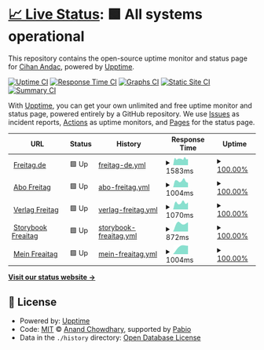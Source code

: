 # [📈 Live Status](https://cihanandac.github.io/freitagde-upptime): <!--live status--> **🟩 All systems operational**

This repository contains the open-source uptime monitor and status page for [Cihan Andac](https://cihanandac.github.io/freitagde-upptime), powered by [Upptime](https://github.com/upptime/upptime).

[![Uptime CI](https://github.com/cihanandac/freitagde-upptime/workflows/Uptime%20CI/badge.svg)](https://github.com/cihanandac/freitagde-upptime/actions?query=workflow%3A%22Uptime+CI%22)
[![Response Time CI](https://github.com/cihanandac/freitagde-upptime/workflows/Response%20Time%20CI/badge.svg)](https://github.com/cihanandac/freitagde-upptime/actions?query=workflow%3A%22Response+Time+CI%22)
[![Graphs CI](https://github.com/cihanandac/freitagde-upptime/workflows/Graphs%20CI/badge.svg)](https://github.com/cihanandac/freitagde-upptime/actions?query=workflow%3A%22Graphs+CI%22)
[![Static Site CI](https://github.com/cihanandac/freitagde-upptime/workflows/Static%20Site%20CI/badge.svg)](https://github.com/cihanandac/freitagde-upptime/actions?query=workflow%3A%22Static+Site+CI%22)
[![Summary CI](https://github.com/cihanandac/freitagde-upptime/workflows/Summary%20CI/badge.svg)](https://github.com/cihanandac/freitagde-upptime/actions?query=workflow%3A%22Summary+CI%22)

With [Upptime](https://upptime.js.org), you can get your own unlimited and free uptime monitor and status page, powered entirely by a GitHub repository. We use [Issues](https://github.com/cihanandac/freitagde-upptime/issues) as incident reports, [Actions](https://github.com/cihanandac/freitagde-upptime/actions) as uptime monitors, and [Pages](https://cihanandac.github.io/freitagde-upptime) for the status page.

<!--start: status pages-->
<!-- This summary is generated by Upptime (https://github.com/upptime/upptime) -->
<!-- Do not edit this manually, your changes will be overwritten -->
<!-- prettier-ignore -->
| URL | Status | History | Response Time | Uptime |
| --- | ------ | ------- | ------------- | ------ |
| <img alt="" src="https://icons.duckduckgo.com/ip3/www.freitag.de.ico" height="13"> [Freitag.de](https://www.freitag.de) | 🟩 Up | [freitag-de.yml](https://github.com/cihanandac/freitagde-upptime/commits/HEAD/history/freitag-de.yml) | <details><summary><img alt="Response time graph" src="./graphs/freitag-de/response-time-week.png" height="20"> 1583ms</summary><br><a href="https://cihanandac.github.io/freitagde-upptime/history/freitag-de"><img alt="Response time 1583" src="https://img.shields.io/endpoint?url=https%3A%2F%2Fraw.githubusercontent.com%2Fcihanandac%2Ffreitagde-upptime%2FHEAD%2Fapi%2Ffreitag-de%2Fresponse-time.json"></a><br><a href="https://cihanandac.github.io/freitagde-upptime/history/freitag-de"><img alt="24-hour response time 1665" src="https://img.shields.io/endpoint?url=https%3A%2F%2Fraw.githubusercontent.com%2Fcihanandac%2Ffreitagde-upptime%2FHEAD%2Fapi%2Ffreitag-de%2Fresponse-time-day.json"></a><br><a href="https://cihanandac.github.io/freitagde-upptime/history/freitag-de"><img alt="7-day response time 1583" src="https://img.shields.io/endpoint?url=https%3A%2F%2Fraw.githubusercontent.com%2Fcihanandac%2Ffreitagde-upptime%2FHEAD%2Fapi%2Ffreitag-de%2Fresponse-time-week.json"></a><br><a href="https://cihanandac.github.io/freitagde-upptime/history/freitag-de"><img alt="30-day response time 1583" src="https://img.shields.io/endpoint?url=https%3A%2F%2Fraw.githubusercontent.com%2Fcihanandac%2Ffreitagde-upptime%2FHEAD%2Fapi%2Ffreitag-de%2Fresponse-time-month.json"></a><br><a href="https://cihanandac.github.io/freitagde-upptime/history/freitag-de"><img alt="1-year response time 1583" src="https://img.shields.io/endpoint?url=https%3A%2F%2Fraw.githubusercontent.com%2Fcihanandac%2Ffreitagde-upptime%2FHEAD%2Fapi%2Ffreitag-de%2Fresponse-time-year.json"></a></details> | <details><summary><a href="https://cihanandac.github.io/freitagde-upptime/history/freitag-de">100.00%</a></summary><a href="https://cihanandac.github.io/freitagde-upptime/history/freitag-de"><img alt="All-time uptime 100.00%" src="https://img.shields.io/endpoint?url=https%3A%2F%2Fraw.githubusercontent.com%2Fcihanandac%2Ffreitagde-upptime%2FHEAD%2Fapi%2Ffreitag-de%2Fuptime.json"></a><br><a href="https://cihanandac.github.io/freitagde-upptime/history/freitag-de"><img alt="24-hour uptime 100.00%" src="https://img.shields.io/endpoint?url=https%3A%2F%2Fraw.githubusercontent.com%2Fcihanandac%2Ffreitagde-upptime%2FHEAD%2Fapi%2Ffreitag-de%2Fuptime-day.json"></a><br><a href="https://cihanandac.github.io/freitagde-upptime/history/freitag-de"><img alt="7-day uptime 100.00%" src="https://img.shields.io/endpoint?url=https%3A%2F%2Fraw.githubusercontent.com%2Fcihanandac%2Ffreitagde-upptime%2FHEAD%2Fapi%2Ffreitag-de%2Fuptime-week.json"></a><br><a href="https://cihanandac.github.io/freitagde-upptime/history/freitag-de"><img alt="30-day uptime 100.00%" src="https://img.shields.io/endpoint?url=https%3A%2F%2Fraw.githubusercontent.com%2Fcihanandac%2Ffreitagde-upptime%2FHEAD%2Fapi%2Ffreitag-de%2Fuptime-month.json"></a><br><a href="https://cihanandac.github.io/freitagde-upptime/history/freitag-de"><img alt="1-year uptime 100.00%" src="https://img.shields.io/endpoint?url=https%3A%2F%2Fraw.githubusercontent.com%2Fcihanandac%2Ffreitagde-upptime%2FHEAD%2Fapi%2Ffreitag-de%2Fuptime-year.json"></a></details>
| <img alt="" src="https://icons.duckduckgo.com/ip3/abo.freitag.de.ico" height="13"> [Abo Freitag](https://abo.freitag.de/) | 🟩 Up | [abo-freitag.yml](https://github.com/cihanandac/freitagde-upptime/commits/HEAD/history/abo-freitag.yml) | <details><summary><img alt="Response time graph" src="./graphs/abo-freitag/response-time-week.png" height="20"> 1004ms</summary><br><a href="https://cihanandac.github.io/freitagde-upptime/history/abo-freitag"><img alt="Response time 1004" src="https://img.shields.io/endpoint?url=https%3A%2F%2Fraw.githubusercontent.com%2Fcihanandac%2Ffreitagde-upptime%2FHEAD%2Fapi%2Fabo-freitag%2Fresponse-time.json"></a><br><a href="https://cihanandac.github.io/freitagde-upptime/history/abo-freitag"><img alt="24-hour response time 1017" src="https://img.shields.io/endpoint?url=https%3A%2F%2Fraw.githubusercontent.com%2Fcihanandac%2Ffreitagde-upptime%2FHEAD%2Fapi%2Fabo-freitag%2Fresponse-time-day.json"></a><br><a href="https://cihanandac.github.io/freitagde-upptime/history/abo-freitag"><img alt="7-day response time 1004" src="https://img.shields.io/endpoint?url=https%3A%2F%2Fraw.githubusercontent.com%2Fcihanandac%2Ffreitagde-upptime%2FHEAD%2Fapi%2Fabo-freitag%2Fresponse-time-week.json"></a><br><a href="https://cihanandac.github.io/freitagde-upptime/history/abo-freitag"><img alt="30-day response time 1004" src="https://img.shields.io/endpoint?url=https%3A%2F%2Fraw.githubusercontent.com%2Fcihanandac%2Ffreitagde-upptime%2FHEAD%2Fapi%2Fabo-freitag%2Fresponse-time-month.json"></a><br><a href="https://cihanandac.github.io/freitagde-upptime/history/abo-freitag"><img alt="1-year response time 1004" src="https://img.shields.io/endpoint?url=https%3A%2F%2Fraw.githubusercontent.com%2Fcihanandac%2Ffreitagde-upptime%2FHEAD%2Fapi%2Fabo-freitag%2Fresponse-time-year.json"></a></details> | <details><summary><a href="https://cihanandac.github.io/freitagde-upptime/history/abo-freitag">100.00%</a></summary><a href="https://cihanandac.github.io/freitagde-upptime/history/abo-freitag"><img alt="All-time uptime 100.00%" src="https://img.shields.io/endpoint?url=https%3A%2F%2Fraw.githubusercontent.com%2Fcihanandac%2Ffreitagde-upptime%2FHEAD%2Fapi%2Fabo-freitag%2Fuptime.json"></a><br><a href="https://cihanandac.github.io/freitagde-upptime/history/abo-freitag"><img alt="24-hour uptime 100.00%" src="https://img.shields.io/endpoint?url=https%3A%2F%2Fraw.githubusercontent.com%2Fcihanandac%2Ffreitagde-upptime%2FHEAD%2Fapi%2Fabo-freitag%2Fuptime-day.json"></a><br><a href="https://cihanandac.github.io/freitagde-upptime/history/abo-freitag"><img alt="7-day uptime 100.00%" src="https://img.shields.io/endpoint?url=https%3A%2F%2Fraw.githubusercontent.com%2Fcihanandac%2Ffreitagde-upptime%2FHEAD%2Fapi%2Fabo-freitag%2Fuptime-week.json"></a><br><a href="https://cihanandac.github.io/freitagde-upptime/history/abo-freitag"><img alt="30-day uptime 100.00%" src="https://img.shields.io/endpoint?url=https%3A%2F%2Fraw.githubusercontent.com%2Fcihanandac%2Ffreitagde-upptime%2FHEAD%2Fapi%2Fabo-freitag%2Fuptime-month.json"></a><br><a href="https://cihanandac.github.io/freitagde-upptime/history/abo-freitag"><img alt="1-year uptime 100.00%" src="https://img.shields.io/endpoint?url=https%3A%2F%2Fraw.githubusercontent.com%2Fcihanandac%2Ffreitagde-upptime%2FHEAD%2Fapi%2Fabo-freitag%2Fuptime-year.json"></a></details>
| <img alt="" src="https://icons.duckduckgo.com/ip3/verlag.freitag.de.ico" height="13"> [Verlag Freitag](https://verlag.freitag.de/) | 🟩 Up | [verlag-freitag.yml](https://github.com/cihanandac/freitagde-upptime/commits/HEAD/history/verlag-freitag.yml) | <details><summary><img alt="Response time graph" src="./graphs/verlag-freitag/response-time-week.png" height="20"> 1070ms</summary><br><a href="https://cihanandac.github.io/freitagde-upptime/history/verlag-freitag"><img alt="Response time 1070" src="https://img.shields.io/endpoint?url=https%3A%2F%2Fraw.githubusercontent.com%2Fcihanandac%2Ffreitagde-upptime%2FHEAD%2Fapi%2Fverlag-freitag%2Fresponse-time.json"></a><br><a href="https://cihanandac.github.io/freitagde-upptime/history/verlag-freitag"><img alt="24-hour response time 1143" src="https://img.shields.io/endpoint?url=https%3A%2F%2Fraw.githubusercontent.com%2Fcihanandac%2Ffreitagde-upptime%2FHEAD%2Fapi%2Fverlag-freitag%2Fresponse-time-day.json"></a><br><a href="https://cihanandac.github.io/freitagde-upptime/history/verlag-freitag"><img alt="7-day response time 1070" src="https://img.shields.io/endpoint?url=https%3A%2F%2Fraw.githubusercontent.com%2Fcihanandac%2Ffreitagde-upptime%2FHEAD%2Fapi%2Fverlag-freitag%2Fresponse-time-week.json"></a><br><a href="https://cihanandac.github.io/freitagde-upptime/history/verlag-freitag"><img alt="30-day response time 1070" src="https://img.shields.io/endpoint?url=https%3A%2F%2Fraw.githubusercontent.com%2Fcihanandac%2Ffreitagde-upptime%2FHEAD%2Fapi%2Fverlag-freitag%2Fresponse-time-month.json"></a><br><a href="https://cihanandac.github.io/freitagde-upptime/history/verlag-freitag"><img alt="1-year response time 1070" src="https://img.shields.io/endpoint?url=https%3A%2F%2Fraw.githubusercontent.com%2Fcihanandac%2Ffreitagde-upptime%2FHEAD%2Fapi%2Fverlag-freitag%2Fresponse-time-year.json"></a></details> | <details><summary><a href="https://cihanandac.github.io/freitagde-upptime/history/verlag-freitag">100.00%</a></summary><a href="https://cihanandac.github.io/freitagde-upptime/history/verlag-freitag"><img alt="All-time uptime 100.00%" src="https://img.shields.io/endpoint?url=https%3A%2F%2Fraw.githubusercontent.com%2Fcihanandac%2Ffreitagde-upptime%2FHEAD%2Fapi%2Fverlag-freitag%2Fuptime.json"></a><br><a href="https://cihanandac.github.io/freitagde-upptime/history/verlag-freitag"><img alt="24-hour uptime 100.00%" src="https://img.shields.io/endpoint?url=https%3A%2F%2Fraw.githubusercontent.com%2Fcihanandac%2Ffreitagde-upptime%2FHEAD%2Fapi%2Fverlag-freitag%2Fuptime-day.json"></a><br><a href="https://cihanandac.github.io/freitagde-upptime/history/verlag-freitag"><img alt="7-day uptime 100.00%" src="https://img.shields.io/endpoint?url=https%3A%2F%2Fraw.githubusercontent.com%2Fcihanandac%2Ffreitagde-upptime%2FHEAD%2Fapi%2Fverlag-freitag%2Fuptime-week.json"></a><br><a href="https://cihanandac.github.io/freitagde-upptime/history/verlag-freitag"><img alt="30-day uptime 100.00%" src="https://img.shields.io/endpoint?url=https%3A%2F%2Fraw.githubusercontent.com%2Fcihanandac%2Ffreitagde-upptime%2FHEAD%2Fapi%2Fverlag-freitag%2Fuptime-month.json"></a><br><a href="https://cihanandac.github.io/freitagde-upptime/history/verlag-freitag"><img alt="1-year uptime 100.00%" src="https://img.shields.io/endpoint?url=https%3A%2F%2Fraw.githubusercontent.com%2Fcihanandac%2Ffreitagde-upptime%2FHEAD%2Fapi%2Fverlag-freitag%2Fuptime-year.json"></a></details>
| <img alt="" src="https://icons.duckduckgo.com/ip3/storybook.freitag-verlag.de.ico" height="13"> [Storybook Freaitag](https://storybook.freitag-verlag.de/) | 🟩 Up | [storybook-freaitag.yml](https://github.com/cihanandac/freitagde-upptime/commits/HEAD/history/storybook-freaitag.yml) | <details><summary><img alt="Response time graph" src="./graphs/storybook-freaitag/response-time-week.png" height="20"> 872ms</summary><br><a href="https://cihanandac.github.io/freitagde-upptime/history/storybook-freaitag"><img alt="Response time 872" src="https://img.shields.io/endpoint?url=https%3A%2F%2Fraw.githubusercontent.com%2Fcihanandac%2Ffreitagde-upptime%2FHEAD%2Fapi%2Fstorybook-freaitag%2Fresponse-time.json"></a><br><a href="https://cihanandac.github.io/freitagde-upptime/history/storybook-freaitag"><img alt="24-hour response time 872" src="https://img.shields.io/endpoint?url=https%3A%2F%2Fraw.githubusercontent.com%2Fcihanandac%2Ffreitagde-upptime%2FHEAD%2Fapi%2Fstorybook-freaitag%2Fresponse-time-day.json"></a><br><a href="https://cihanandac.github.io/freitagde-upptime/history/storybook-freaitag"><img alt="7-day response time 872" src="https://img.shields.io/endpoint?url=https%3A%2F%2Fraw.githubusercontent.com%2Fcihanandac%2Ffreitagde-upptime%2FHEAD%2Fapi%2Fstorybook-freaitag%2Fresponse-time-week.json"></a><br><a href="https://cihanandac.github.io/freitagde-upptime/history/storybook-freaitag"><img alt="30-day response time 872" src="https://img.shields.io/endpoint?url=https%3A%2F%2Fraw.githubusercontent.com%2Fcihanandac%2Ffreitagde-upptime%2FHEAD%2Fapi%2Fstorybook-freaitag%2Fresponse-time-month.json"></a><br><a href="https://cihanandac.github.io/freitagde-upptime/history/storybook-freaitag"><img alt="1-year response time 872" src="https://img.shields.io/endpoint?url=https%3A%2F%2Fraw.githubusercontent.com%2Fcihanandac%2Ffreitagde-upptime%2FHEAD%2Fapi%2Fstorybook-freaitag%2Fresponse-time-year.json"></a></details> | <details><summary><a href="https://cihanandac.github.io/freitagde-upptime/history/storybook-freaitag">100.00%</a></summary><a href="https://cihanandac.github.io/freitagde-upptime/history/storybook-freaitag"><img alt="All-time uptime 100.00%" src="https://img.shields.io/endpoint?url=https%3A%2F%2Fraw.githubusercontent.com%2Fcihanandac%2Ffreitagde-upptime%2FHEAD%2Fapi%2Fstorybook-freaitag%2Fuptime.json"></a><br><a href="https://cihanandac.github.io/freitagde-upptime/history/storybook-freaitag"><img alt="24-hour uptime 100.00%" src="https://img.shields.io/endpoint?url=https%3A%2F%2Fraw.githubusercontent.com%2Fcihanandac%2Ffreitagde-upptime%2FHEAD%2Fapi%2Fstorybook-freaitag%2Fuptime-day.json"></a><br><a href="https://cihanandac.github.io/freitagde-upptime/history/storybook-freaitag"><img alt="7-day uptime 100.00%" src="https://img.shields.io/endpoint?url=https%3A%2F%2Fraw.githubusercontent.com%2Fcihanandac%2Ffreitagde-upptime%2FHEAD%2Fapi%2Fstorybook-freaitag%2Fuptime-week.json"></a><br><a href="https://cihanandac.github.io/freitagde-upptime/history/storybook-freaitag"><img alt="30-day uptime 100.00%" src="https://img.shields.io/endpoint?url=https%3A%2F%2Fraw.githubusercontent.com%2Fcihanandac%2Ffreitagde-upptime%2FHEAD%2Fapi%2Fstorybook-freaitag%2Fuptime-month.json"></a><br><a href="https://cihanandac.github.io/freitagde-upptime/history/storybook-freaitag"><img alt="1-year uptime 100.00%" src="https://img.shields.io/endpoint?url=https%3A%2F%2Fraw.githubusercontent.com%2Fcihanandac%2Ffreitagde-upptime%2FHEAD%2Fapi%2Fstorybook-freaitag%2Fuptime-year.json"></a></details>
| <img alt="" src="https://icons.duckduckgo.com/ip3/mein.freitag.de.ico" height="13"> [Mein Freaitag](https://mein.freitag.de/) | 🟩 Up | [mein-freaitag.yml](https://github.com/cihanandac/freitagde-upptime/commits/HEAD/history/mein-freaitag.yml) | <details><summary><img alt="Response time graph" src="./graphs/mein-freaitag/response-time-week.png" height="20"> 1004ms</summary><br><a href="https://cihanandac.github.io/freitagde-upptime/history/mein-freaitag"><img alt="Response time 1004" src="https://img.shields.io/endpoint?url=https%3A%2F%2Fraw.githubusercontent.com%2Fcihanandac%2Ffreitagde-upptime%2FHEAD%2Fapi%2Fmein-freaitag%2Fresponse-time.json"></a><br><a href="https://cihanandac.github.io/freitagde-upptime/history/mein-freaitag"><img alt="24-hour response time 1004" src="https://img.shields.io/endpoint?url=https%3A%2F%2Fraw.githubusercontent.com%2Fcihanandac%2Ffreitagde-upptime%2FHEAD%2Fapi%2Fmein-freaitag%2Fresponse-time-day.json"></a><br><a href="https://cihanandac.github.io/freitagde-upptime/history/mein-freaitag"><img alt="7-day response time 1004" src="https://img.shields.io/endpoint?url=https%3A%2F%2Fraw.githubusercontent.com%2Fcihanandac%2Ffreitagde-upptime%2FHEAD%2Fapi%2Fmein-freaitag%2Fresponse-time-week.json"></a><br><a href="https://cihanandac.github.io/freitagde-upptime/history/mein-freaitag"><img alt="30-day response time 1004" src="https://img.shields.io/endpoint?url=https%3A%2F%2Fraw.githubusercontent.com%2Fcihanandac%2Ffreitagde-upptime%2FHEAD%2Fapi%2Fmein-freaitag%2Fresponse-time-month.json"></a><br><a href="https://cihanandac.github.io/freitagde-upptime/history/mein-freaitag"><img alt="1-year response time 1004" src="https://img.shields.io/endpoint?url=https%3A%2F%2Fraw.githubusercontent.com%2Fcihanandac%2Ffreitagde-upptime%2FHEAD%2Fapi%2Fmein-freaitag%2Fresponse-time-year.json"></a></details> | <details><summary><a href="https://cihanandac.github.io/freitagde-upptime/history/mein-freaitag">100.00%</a></summary><a href="https://cihanandac.github.io/freitagde-upptime/history/mein-freaitag"><img alt="All-time uptime 100.00%" src="https://img.shields.io/endpoint?url=https%3A%2F%2Fraw.githubusercontent.com%2Fcihanandac%2Ffreitagde-upptime%2FHEAD%2Fapi%2Fmein-freaitag%2Fuptime.json"></a><br><a href="https://cihanandac.github.io/freitagde-upptime/history/mein-freaitag"><img alt="24-hour uptime 100.00%" src="https://img.shields.io/endpoint?url=https%3A%2F%2Fraw.githubusercontent.com%2Fcihanandac%2Ffreitagde-upptime%2FHEAD%2Fapi%2Fmein-freaitag%2Fuptime-day.json"></a><br><a href="https://cihanandac.github.io/freitagde-upptime/history/mein-freaitag"><img alt="7-day uptime 100.00%" src="https://img.shields.io/endpoint?url=https%3A%2F%2Fraw.githubusercontent.com%2Fcihanandac%2Ffreitagde-upptime%2FHEAD%2Fapi%2Fmein-freaitag%2Fuptime-week.json"></a><br><a href="https://cihanandac.github.io/freitagde-upptime/history/mein-freaitag"><img alt="30-day uptime 100.00%" src="https://img.shields.io/endpoint?url=https%3A%2F%2Fraw.githubusercontent.com%2Fcihanandac%2Ffreitagde-upptime%2FHEAD%2Fapi%2Fmein-freaitag%2Fuptime-month.json"></a><br><a href="https://cihanandac.github.io/freitagde-upptime/history/mein-freaitag"><img alt="1-year uptime 100.00%" src="https://img.shields.io/endpoint?url=https%3A%2F%2Fraw.githubusercontent.com%2Fcihanandac%2Ffreitagde-upptime%2FHEAD%2Fapi%2Fmein-freaitag%2Fuptime-year.json"></a></details>

<!--end: status pages-->

[**Visit our status website →**](https://cihanandac.github.io/freitagde-upptime)

## 📄 License

- Powered by: [Upptime](https://github.com/upptime/upptime)
- Code: [MIT](./LICENSE) © [Anand Chowdhary](https://anandchowdhary.com), supported by [Pabio](https://pabio.com)
- Data in the `./history` directory: [Open Database License](https://opendatacommons.org/licenses/odbl/1-0/)
